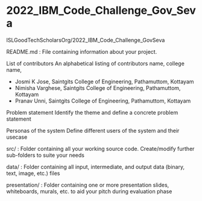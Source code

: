 # 2022_IBM_Code_Challenge_Gov_Seva
ISLGoodTechScholarsOrg/2022_IBM_Code_Challenge_GovSeva

README.md : File containing information about your project.

List of contributors An alphabetical listing of contributors name, college name,

* Josmi K Jose, Saintgits College of Engineering, Pathamuttom, Kottayam
* Nimisha Varghese, Saintgits College of Engineering, Pathamuttom, Kottayam
* Pranav Unni, Saintgits College of Engineering, Pathamuttom, Kottayam


Problem statement Identify the theme and define a concrete problem statement

Personas of the system Define different users of the system and their usecase

src/ : Folder containing all your working source code. Create/modify further sub-folders to suite your needs

data/ : Folder containing all input, intermediate, and output data (binary, text, image, etc.) files

presentation/ : Folder containing one or more presentation slides, whiteboards, murals, etc. to aid your pitch during evaluation phase

